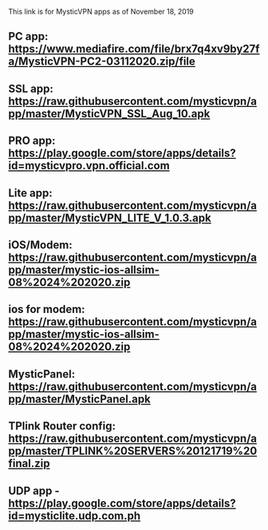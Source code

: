 This link is for MysticVPN apps as of November 18, 2019

PC app: https://www.mediafire.com/file/brx7q4xv9by27fa/MysticVPN-PC2-03112020.zip/file
----------------------------------------------------------------------------------------
SSL app: https://raw.githubusercontent.com/mysticvpn/app/master/MysticVPN_SSL_Aug_10.apk
----------------------------------------------------------------------------------------
PRO app: https://play.google.com/store/apps/details?id=mysticvpro.vpn.official.com
----------------------------------------------------------------------------------------
Lite app: https://raw.githubusercontent.com/mysticvpn/app/master/MysticVPN_LITE_V_1.0.3.apk
----------------------------------------------------------------------------------------
iOS/Modem: https://raw.githubusercontent.com/mysticvpn/app/master/mystic-ios-allsim-08%2024%202020.zip
----------------------------------------------------------------------------------------
ios for modem: https://raw.githubusercontent.com/mysticvpn/app/master/mystic-ios-allsim-08%2024%202020.zip
----------------------------------------------------------------------------------------
MysticPanel: https://raw.githubusercontent.com/mysticvpn/app/master/MysticPanel.apk
----------------------------------------------------------------------------------------
TPlink Router config: https://raw.githubusercontent.com/mysticvpn/app/master/TPLINK%20SERVERS%20121719%20final.zip
----------------------------------------------------------------------------------------
UDP app - https://play.google.com/store/apps/details?id=mysticlite.udp.com.ph
----------------------------------------------------------------------------------------
